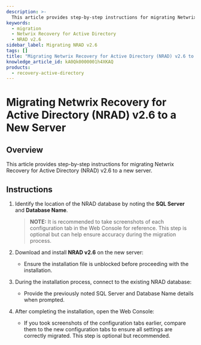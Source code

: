 ```yaml
---
description: >-
  This article provides step-by-step instructions for migrating Netwrix Recovery for Active Directory (NRAD) v2.6 to a new server.
keywords:
  - migration
  - Netwrix Recovery for Active Directory
  - NRAD v2.6
sidebar_label: Migrating NRAD v2.6
tags: []
title: "Migrating Netwrix Recovery for Active Directory (NRAD) v2.6 to a New Server"
knowledge_article_id: kA0Qk0000001h4XKAQ
products:
  - recovery-active-directory
---
```


# Migrating Netwrix Recovery for Active Directory (NRAD) v2.6 to a New Server

## Overview

This article provides step-by-step instructions for migrating Netwrix Recovery for Active Directory (NRAD) v2.6 to a new server.

## Instructions

1. Identify the location of the NRAD database by noting the **SQL Server** and **Database Name**.
   > **NOTE:** It is recommended to take screenshots of each configuration tab in the Web Console for reference. This step is optional but can help ensure accuracy during the migration process.

2. Download and install **NRAD v2.6** on the new server:
   - Ensure the installation file is unblocked before proceeding with the installation.

3. During the installation process, connect to the existing NRAD database:
   - Provide the previously noted SQL Server and Database Name details when prompted.

4. After completing the installation, open the Web Console:
   - If you took screenshots of the configuration tabs earlier, compare them to the new configuration tabs to ensure all settings are correctly migrated. This step is optional but recommended.